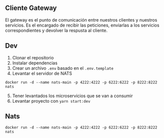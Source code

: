 ## Cliente Gateway

El gateway es el punto de comunicación entre nuestros clientes y nuestros servicios.
Es el encargado de recibir las peticiones, enviarlas a los servicios correspondientes y devolver la respusta al cliente.

## Dev

1. Clonar el repositorio
2. Instalar dependencias
3. Crear un archivo `.env` basado en el `.env.template`
4. Levantar el servidor de NATS

```
docker run -d --name nats-main -p 4222:4222 -p 6222:6222 -p 8222:8222 nats
```

5. Tener levantados los microservicios que se van a consumir
6. Levantar proyecto con `yarn start:dev`

## Nats

```
docker run -d --name nats-main -p 4222:4222 -p 6222:6222 -p 8222:8222 nats
```

